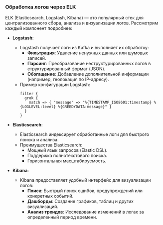 ### **Обработка логов через ELK**

ELK (Elasticsearch, Logstash, Kibana) — это популярный стек для централизованного сбора, анализа и визуализации логов. Рассмотрим каждый компонент подробнее:

- **Logstash**:
  - Logstash получает логи из Kafka и выполняет их обработку:
    - **Фильтрация**: Удаление ненужных данных или шумовых записей.
    - **Парсинг**: Преобразование неструктурированных логов в структурированный формат (JSON).
    - **Обогащение**: Добавление дополнительной информации (например, геолокация по IP-адресу).
  - Пример конфигурации Logstash:
    ```plaintext
    filter {
      grok {
        match => { "message" => "%{TIMESTAMP_ISO8601:timestamp} %{LOGLEVEL:level} %{GREEDYDATA:message}" }
      }
    }
    ```

- **Elasticsearch**:
  - Elasticsearch индексирует обработанные логи для быстрого поиска и анализа.
  - Преимущества Elasticsearch:
    - Мощный язык запросов (Elastic DSL).
    - Поддержка полнотекстового поиска.
    - Горизонтальная масштабируемость.

- **Kibana**:
  - Kibana предоставляет удобный интерфейс для визуализации логов:
    - **Поиск**: Быстрый поиск ошибок, предупреждений или конкретных событий.
    - **Дашборды**: Создание графиков, таблиц и других визуализаций.
    - **Анализ трендов**: Исследование изменений в логах за определенный период времени.
